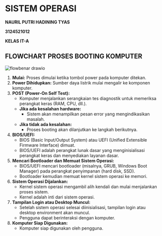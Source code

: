 # SISTEM OPERASI

**NAURIL PUTRI HADINING TYAS**

**3124521012**

**KELAS IT-A**

## FLOWCHART PROSES BOOTING KOMPUTER


![flowbenar drawio](https://github.com/user-attachments/assets/e4ea9a1a-b9c7-4b4c-a5d2-b36853964145)



1.  **Mulai:** Proses dimulai ketika tombol power pada komputer ditekan.
2.  **Power Dihidupkan:** Sumber daya listrik mulai mengalir ke komponen komputer.
3.  **POST (Power-On Self Test):**
    * Komputer menjalankan serangkaian tes diagnostik untuk memeriksa perangkat keras (RAM, CPU, dll.).
    * **Jika ada kesalahan hardware:**
        * Sistem akan menampilkan pesan error yang mengindikasikan masalah.
    * **Jika tidak ada kesalahan:**
        * Proses booting akan dilanjutkan ke langkah berikutnya.
4.  **BIOS/UEFI:**
    * BIOS (Basic Input/Output System) atau UEFI (Unified Extensible Firmware Interface) dimuat.
    * BIOS/UEFI adalah perangkat lunak dasar yang menginisialisasi perangkat keras dan menyediakan layanan dasar.
5.  **Mencari Bootloader dan Memuat Sistem Operasi:**
    * BIOS/UEFI mencari bootloader (misalnya, GRUB, Windows Boot Manager) pada perangkat penyimpanan (hard disk, SSD).
    * Bootloader kemudian memuat kernel sistem operasi ke memori.
6.  **Sistem Operasi Dijalankan:**
    * Kernel sistem operasi mengambil alih kendali dan mulai menjalankan proses sistem.
    * Kernel adalah inti dari sistem operasi.
7.  **Tampilan Login atau Desktop Muncul:**
    * Setelah sistem operasi selesai diinisialisasi, tampilan login atau desktop environment akan muncul.
    * Pengguna dapat berinteraksi dengan komputer.
8.  **Komputer Siap Digunakan:**
    * Komputer siap digunakan oleh pengguna.
